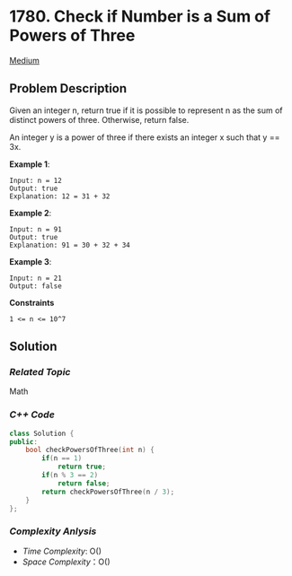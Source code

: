 # 1780. Check if Number is a Sum of Powers of Three
[Medium](https://leetcode.com/problems/check-if-number-is-a-sum-of-powers-of-three/description/)

## Problem Description

Given an integer n, return true if it is possible to represent n as the sum of distinct powers of three. Otherwise, return false.

An integer y is a power of three if there exists an integer x such that y == 3x.

**Example 1**:
```
Input: n = 12
Output: true
Explanation: 12 = 31 + 32
```
**Example 2**:
```
Input: n = 91
Output: true
Explanation: 91 = 30 + 32 + 34
```
**Example 3**:
```
Input: n = 21
Output: false
```

**Constraints**
```
1 <= n <= 10^7
```

## Solution

### _Related Topic_
   Math

### _C++ Code_
```cpp
class Solution {
public:
    bool checkPowersOfThree(int n) {
        if(n == 1)
            return true;
        if(n % 3 == 2)
            return false;
        return checkPowersOfThree(n / 3);
    }
};
```

### _Complexity Anlysis_
- _Time Complexity_: O()
- _Space Complexity_：O()
